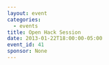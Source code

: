 ```yaml
---
layout: event
categories: 
  - events
title: Open Hack Session
date: 2013-01-22T18:00:00-05:00
event_id: 41
sponsor: None
---
```




